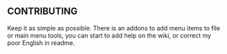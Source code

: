 CONTRIBUTING
------------

Keep it as simple as possible. There is an addons to add menu items to file or main menu tools, you can start to add help on the wiki, or correct my poor English in readme.
